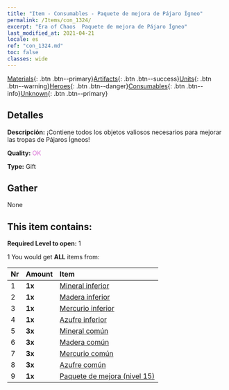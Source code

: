 ```yaml
---
title: "Item - Consumables - Paquete de mejora de Pájaro Ígneo"
permalink: /Items/con_1324/
excerpt: "Era of Chaos  Paquete de mejora de Pájaro Ígneo"
last_modified_at: 2021-04-21
locale: es
ref: "con_1324.md"
toc: false
classes: wide
---
```

 [Materials](/es/Items/){: .btn .btn--primary}[Artifacts](/es/Items/Artifacts/){: .btn .btn--success}[Units](/es/Items/Units/){: .btn .btn--warning}[Heroes](/es/Items/Heroes/){: .btn .btn--danger}[Consumables](/es/Items/Consumables/){: .btn .btn--info}[Unknown](/es/Items/Unknown/){: .btn .btn--primary}

## Detalles
 **Descripción:** ¡Contiene todos los objetos valiosos necesarios para mejorar las tropas de Pájaros Ígneos!

 **Quality:** <span style="color: #DA70D6">OK</span>

 **Type:** Gift

## Gather

  None

## This item contains:

 **Required Level to open:** 1

 1 You would get **ALL** items  from:

  | Nr | Amount |     Item    |
  |:---|:-------|:------------|
  | 1 |  **1x** | [Mineral inferior](/es/Items/mat_1/) |  | 
  | 2 |  **1x** | [Madera inferior](/es/Items/mat_1/) |  | 
  | 3 |  **1x** | [Mercurio inferior](/es/Items/mat_2/) |  | 
  | 4 |  **1x** | [Azufre inferior](/es/Items/mat_3/) |  | 
  | 5 |  **3x** | [Mineral común](/es/Items/mat_6/) |  | 
  | 6 |  **3x** | [Madera común](/es/Items/mat_7/) |  | 
  | 7 |  **3x** | [Mercurio común](/es/Items/mat_8/) |  | 
  | 8 |  **3x** | [Azufre común](/es/Items/mat_9/) |  | 
  | 9 |  **1x** | [Paquete de mejora (nivel 15)](/es/Items/con_1325/) |  | 

